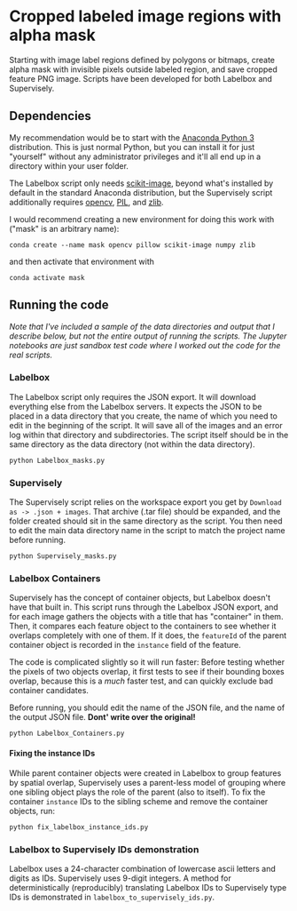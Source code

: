 # Cropped labeled image regions with alpha mask

Starting with image label regions defined by polygons or bitmaps, create alpha mask
with invisible pixels outside labeled region, and save cropped feature PNG image.
Scripts have been developed for both Labelbox and Supervisely.

## Dependencies

My recommendation would be to start with the
[Anaconda Python 3](https://www.anaconda.com/distribution/#download-section)
distribution. This is just normal Python, but you can install it for just "yourself"
without any administrator privileges and it'll all end up in a directory within your
user folder.

The Labelbox script only needs 
[scikit-image](https://scikit-image.org/), 
beyond what's installed by default in the standard Anaconda distribution, 
but the Supervisely script additionally requires 
[opencv](https://anaconda.org/anaconda/opencv), 
[PIL](https://anaconda.org/anaconda/pillow), and
[zlib](https://anaconda.org/anaconda/zlib).

I would recommend creating a new environment for doing this work with 
("mask" is an arbitrary name):

```
conda create --name mask opencv pillow scikit-image numpy zlib
```

and then activate that environment with

```
conda activate mask
```

## Running the code

*Note that I've included a sample of the data directories and output that I describe
below, but not the entire output of running the scripts. The Jupyter notebooks
are just sandbox test code where I worked out the code for the real scripts.*

### Labelbox

The Labelbox script only requires the JSON export. It will download everything else
from the Labelbox servers. It expects the JSON to be placed in a data directory that
you create, the name of which you need to edit in the beginning of the script. 
It will save all of the images and an error log within that directory and subdirectories.
The script itself should be in the same directory as the data directory (not within
the data directory).

```
python Labelbox_masks.py
```

### Supervisely

The Supervisely script relies on the workspace export you get by 
`Download as -> .json + images`. That archive (.tar file) should be expanded, and
the folder created should sit in the same directory as the script. You then need to 
edit the main data directory name in the script to match the project name 
before running.

```
python Supervisely_masks.py
```

### Labelbox Containers

Supervisely has the concept of container objects, but Labelbox doesn't have that
built in. This script runs through the Labelbox JSON export, and for each image
gathers the objects with a title that has "container" in them. Then, it compares
each feature object to the containers to see whether it overlaps completely with one
of them. If it does, the `featureId` of the parent container object is recorded
in the `instance` field of the feature.

The code is complicated slightly so it will run faster: Before testing whether the 
pixels of two objects overlap, it first tests to see if their bounding boxes overlap,
because this is a *much* faster test, and can quickly exclude bad container candidates.

Before running, you should edit the name of the JSON file, and the name of the output
JSON file. **Dont' write over the original!**

```
python Labelbox_Containers.py
```

#### Fixing the instance IDs

While parent container objects were created in Labelbox to group features by spatial overlap,
Supervisely uses a parent-less model of grouping where one sibling object plays the role
of the parent (also to itself). To fix the container `instance` IDs to the sibling scheme
and remove the container objects, run:

```
python fix_labelbox_instance_ids.py
```

### Labelbox to Supervisely IDs demonstration

Labelbox uses a 24-character combination of lowercase ascii letters and digits as IDs.
Supervisely uses 9-digit integers. A method for deterministically (reproducibly) translating
Labelbox IDs to Supervisely type IDs is demonstrated in `labelbox_to_supervisely_ids.py`.
